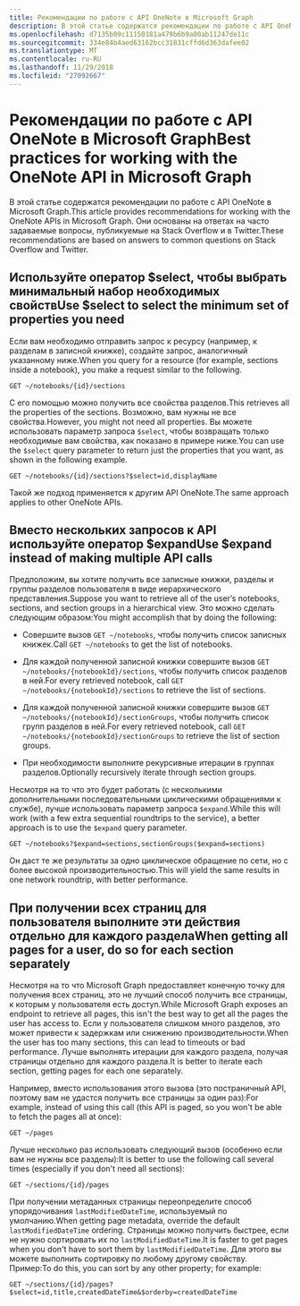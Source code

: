 ```yaml
---
title: Рекомендации по работе с API OneNote в Microsoft Graph
description: В этой статье содержатся рекомендации по работе с API OneNote в Microsoft Graph. Они основаны на ответах на часто задаваемые вопросы, публикуемые на Stack Overflow и в Twitter.
ms.openlocfilehash: d7135b09c11150181a479b6b9a00ab11247de11c
ms.sourcegitcommit: 334e84b4aed63162bcc31831cffd6d363dafee02
ms.translationtype: MT
ms.contentlocale: ru-RU
ms.lasthandoff: 11/29/2018
ms.locfileid: "27092667"
---
```

# <a name="best-practices-for-working-with-the-onenote-api-in-microsoft-graph"></a><span data-ttu-id="24312-104">Рекомендации по работе с API OneNote в Microsoft Graph</span><span class="sxs-lookup"><span data-stu-id="24312-104">Best practices for working with the OneNote API in Microsoft Graph</span></span>

<span data-ttu-id="24312-105">В этой статье содержатся рекомендации по работе с API OneNote в Microsoft Graph.</span><span class="sxs-lookup"><span data-stu-id="24312-105">This article provides recommendations for working with the OneNote APIs in Microsoft Graph.</span></span> <span data-ttu-id="24312-106">Они основаны на ответах на часто задаваемые вопросы, публикуемые на Stack Overflow и в Twitter.</span><span class="sxs-lookup"><span data-stu-id="24312-106">These recommendations are based on answers to common questions on Stack Overflow and Twitter.</span></span>

## <a name="use-select-to-select-the-minimum-set-of-properties-you-need"></a><span data-ttu-id="24312-107">Используйте оператор $select, чтобы выбрать минимальный набор необходимых свойств</span><span class="sxs-lookup"><span data-stu-id="24312-107">Use $select to select the minimum set of properties you need</span></span>

<span data-ttu-id="24312-108">Если вам необходимо отправить запрос к ресурсу (например, к разделам в записной книжке), создайте запрос, аналогичный указанному ниже.</span><span class="sxs-lookup"><span data-stu-id="24312-108">When you query for a resource (for example, sections inside a notebook), you make a request similar to the following.</span></span>

```http
GET ~/notebooks/{id}/sections
```

<span data-ttu-id="24312-109">С его помощью можно получить все свойства разделов.</span><span class="sxs-lookup"><span data-stu-id="24312-109">This retrieves all the properties of the sections.</span></span> <span data-ttu-id="24312-110">Возможно, вам нужны не все свойства.</span><span class="sxs-lookup"><span data-stu-id="24312-110">However, you might not need all properties.</span></span> <span data-ttu-id="24312-111">Вы можете использовать параметр запроса `$select`, чтобы возвращать только необходимые вам свойства, как показано в примере ниже.</span><span class="sxs-lookup"><span data-stu-id="24312-111">You can use the `$select` query parameter to return just the properties that you want, as shown in the following example.</span></span>

```http
GET ~/notebooks/{id}/sections?$select=id,displayName
```

<span data-ttu-id="24312-112">Такой же подход применяется к другим API OneNote.</span><span class="sxs-lookup"><span data-stu-id="24312-112">The same approach applies to other OneNote APIs.</span></span>

## <a name="use-expand-instead-of-making-multiple-api-calls"></a><span data-ttu-id="24312-113">Вместо нескольких запросов к API используйте оператор $expand</span><span class="sxs-lookup"><span data-stu-id="24312-113">Use $expand instead of making multiple API calls</span></span>

<span data-ttu-id="24312-114">Предположим, вы хотите получить все записные книжки, разделы и группы разделов пользователя в виде иерархического представления.</span><span class="sxs-lookup"><span data-stu-id="24312-114">Suppose you want to retrieve all of the user’s notebooks, sections, and section groups in a hierarchical view.</span></span> <span data-ttu-id="24312-115">Это можно сделать следующим образом:</span><span class="sxs-lookup"><span data-stu-id="24312-115">You might accomplish that by doing the following:</span></span>

* <span data-ttu-id="24312-116">Совершите вызов `GET ~/notebooks`, чтобы получить список записных книжек.</span><span class="sxs-lookup"><span data-stu-id="24312-116">Call `GET ~/notebooks` to get the list of notebooks.</span></span>

* <span data-ttu-id="24312-117">Для каждой полученной записной книжки совершите вызов `GET ~/notebooks/{notebookId}/sections`, чтобы получить список разделов в ней.</span><span class="sxs-lookup"><span data-stu-id="24312-117">For every retrieved notebook, call `GET ~/notebooks/{notebookId}/sections` to retrieve the list of sections.</span></span>

* <span data-ttu-id="24312-118">Для каждой полученной записной книжки совершите вызов `GET ~/notebooks/{notebookId}/sectionGroups`, чтобы получить список групп разделов в ней.</span><span class="sxs-lookup"><span data-stu-id="24312-118">For every retrieved notebook, call `GET ~/notebooks/{notebookId}/sectionGroups` to retrieve the list of section groups.</span></span>

* <span data-ttu-id="24312-119">При необходимости выполните рекурсивные итерации в группах разделов.</span><span class="sxs-lookup"><span data-stu-id="24312-119">Optionally recursively iterate through section groups.</span></span>

<span data-ttu-id="24312-120">Несмотря на то что это будет работать (с несколькими дополнительными последовательными циклическими обращениями к службе), лучше использовать параметр запроса `$expand`.</span><span class="sxs-lookup"><span data-stu-id="24312-120">While this will work (with a few extra sequential roundtrips to the service), a better approach is to use the `$expand` query parameter.</span></span> 

```http
GET ~/notebooks?$expand=sections,sectionGroups($expand=sections)
```

<span data-ttu-id="24312-121">Он даст те же результаты за одно циклическое обращение по сети, но с более высокой производительностью.</span><span class="sxs-lookup"><span data-stu-id="24312-121">This will yield the same results in one network roundtrip, with better performance.</span></span>

## <a name="when-getting-all-pages-for-a-user-do-so-for-each-section-separately"></a><span data-ttu-id="24312-122">При получении всех страниц для пользователя выполните эти действия отдельно для каждого раздела</span><span class="sxs-lookup"><span data-stu-id="24312-122">When getting all pages for a user, do so for each section separately</span></span>

<span data-ttu-id="24312-123">Несмотря на то что Microsoft Graph предоставляет конечную точку для получения всех страниц, это не лучший способ получить все страницы, к которым у пользователя есть доступ.</span><span class="sxs-lookup"><span data-stu-id="24312-123">While Microsoft Graph exposes an endpoint to retrieve all pages, this isn't the best way to get all the pages the user has access to.</span></span> <span data-ttu-id="24312-124">Если у пользователя слишком много разделов, это может привести к задержкам или снижению производительности.</span><span class="sxs-lookup"><span data-stu-id="24312-124">When the user has too many sections, this can lead to timeouts or bad performance.</span></span> <span data-ttu-id="24312-125">Лучше выполнять итерации для каждого раздела, получая страницы отдельно для каждого раздела.</span><span class="sxs-lookup"><span data-stu-id="24312-125">It is better to iterate each section, getting pages for each one separately.</span></span>

<span data-ttu-id="24312-126">Например, вместо использования этого вызова (это постраничный API, поэтому вам не удастся получить все страницы за один раз):</span><span class="sxs-lookup"><span data-stu-id="24312-126">For example, instead of using this call (this API is paged, so you won't be able to fetch the pages all at once):</span></span>

```http
GET ~/pages
```

<span data-ttu-id="24312-127">Лучше несколько раз использовать следующий вызов (особенно если вам не нужны все разделы):</span><span class="sxs-lookup"><span data-stu-id="24312-127">It is better to use the following call several times (especially if you don't need all sections):</span></span>

```http
GET ~/sections/{id}/pages
```

<span data-ttu-id="24312-128">При получении метаданных страницы переопределите способ упорядочивания `lastModifiedDateTime`, используемый по умолчанию.</span><span class="sxs-lookup"><span data-stu-id="24312-128">When getting page metadata, override the default `lastModifiedDateTime` ordering.</span></span> <span data-ttu-id="24312-129">Страницы можно получить быстрее, если не нужно сортировать их по `lastModifiedDateTime`.</span><span class="sxs-lookup"><span data-stu-id="24312-129">It is faster to get pages when you don't have to sort them by `lastModifiedDateTime`.</span></span> <span data-ttu-id="24312-130">Для этого вы можете выполнить сортировку по любому другому свойству. Пример:</span><span class="sxs-lookup"><span data-stu-id="24312-130">To do this, you can sort by any other property; for example:</span></span>

```http
GET ~/sections/{id}/pages?$select=id,title,createdDateTime&$orderby=createdDateTime
```
